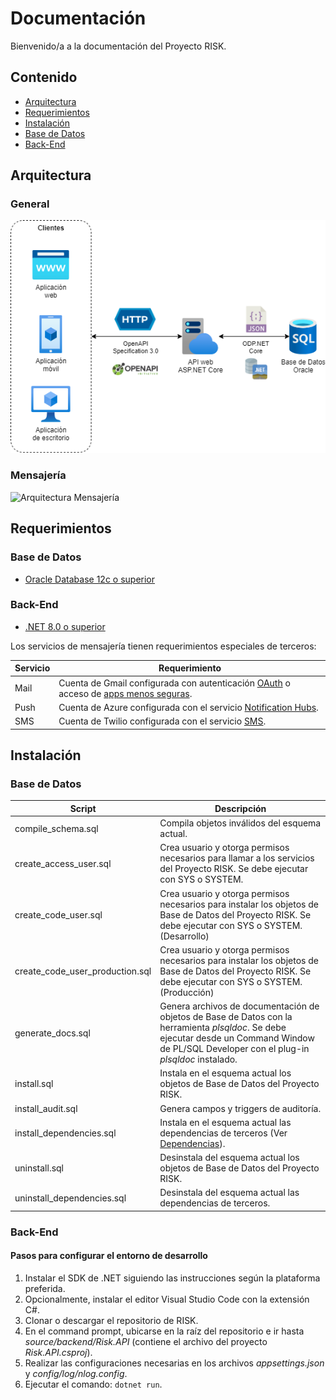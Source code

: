 # Documentación

Bienvenido/a a la documentación del Proyecto RISK.

## Contenido
* [Arquitectura](#arquitectura)
* [Requerimientos](#requerimientos)
* [Instalación](#instalación)
* [Base de Datos](database/README.md)
* [Back-End](backend/README.md)

## Arquitectura
### General
![Arquitectura General](architecture/Risk.png)

### Mensajería
![Arquitectura Mensajería](architecture/Msj.png)

## Requerimientos
### Base de Datos
* [Oracle Database 12c o superior](https://www.oracle.com/database/technologies/oracle-database-software-downloads.html)

### Back-End
* [.NET 8.0 o superior](https://dotnet.microsoft.com/en-us/download/dotnet)

Los servicios de mensajería tienen requerimientos especiales de terceros:

Servicio|Requerimiento
--------|-------------
Mail|Cuenta de Gmail configurada con autenticación [OAuth](https://github.com/jstedfast/MailKit/blob/master/GMailOAuth2.md) o acceso de [apps menos seguras](https://www.google.com/settings/security/lesssecureapps).
Push|Cuenta de Azure configurada con el servicio [Notification Hubs](https://azure.microsoft.com/es-es/services/notification-hubs/).
SMS|Cuenta de Twilio configurada con el servicio [SMS](https://www.twilio.com/sms).

## Instalación
### Base de Datos

Script|Descripción
------|-----------
compile_schema.sql|Compila objetos inválidos del esquema actual.
create_access_user.sql|Crea usuario y otorga permisos necesarios para llamar a los servicios del Proyecto RISK. Se debe ejecutar con SYS o SYSTEM.
create_code_user.sql|Crea usuario y otorga permisos necesarios para instalar los objetos de Base de Datos del Proyecto RISK. Se debe ejecutar con SYS o SYSTEM. (Desarrollo)
create_code_user_production.sql|Crea usuario y otorga permisos necesarios para instalar los objetos de Base de Datos del Proyecto RISK. Se debe ejecutar con SYS o SYSTEM. (Producción)
generate_docs.sql|Genera archivos de documentación de objetos de Base de Datos con la herramienta *plsqldoc*. Se debe ejecutar desde un Command Window de PL/SQL Developer con el plug-in *plsqldoc* instalado.
install.sql|Instala en el esquema actual los objetos de Base de Datos del Proyecto RISK.
install_audit.sql|Genera campos y triggers de auditoría.
install_dependencies.sql|Instala en el esquema actual las dependencias de terceros (Ver [Dependencias](database/README.md#dependencias)).
uninstall.sql|Desinstala del esquema actual los objetos de Base de Datos del Proyecto RISK.
uninstall_dependencies.sql|Desinstala del esquema actual las dependencias de terceros.

### Back-End
#### Pasos para configurar el entorno de desarrollo
1. Instalar el SDK de .NET siguiendo las instrucciones según la plataforma preferida.
2. Opcionalmente, instalar el editor Visual Studio Code con la extensión C#.
3. Clonar o descargar el repositorio de RISK.
4. En el command prompt, ubicarse en la raíz del repositorio e ir hasta *source/backend/Risk.API* (contiene el archivo del proyecto *Risk.API.csproj*).
5. Realizar las configuraciones necesarias en los archivos *appsettings.json* y *config/log/nlog.config*.
6. Ejecutar el comando: `dotnet run`.